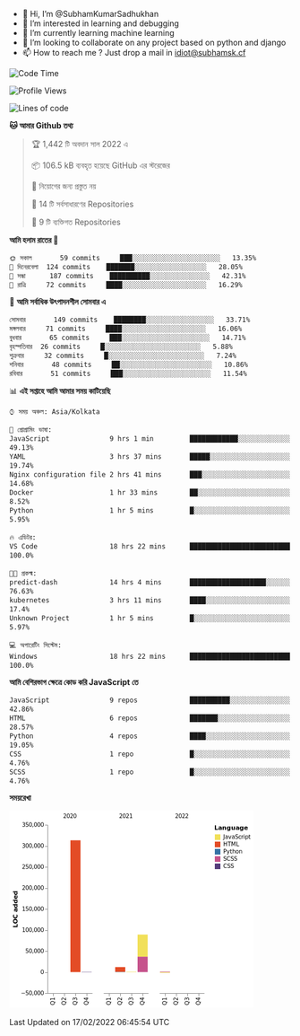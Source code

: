 - 👋 Hi, I’m @SubhamKumarSadhukhan
- 👀 I’m interested in learning and debugging
- 🌱 I’m currently learning machine learning
- 💞️ I’m looking to collaborate on any project based on python and django
- 📫 How to reach me ?
      Just drop a mail in idiot@subhamsk.cf

<!---
SubhamKumarSadhukhan/SubhamKumarSadhukhan is a ✨ special ✨ repository because its `README.md` (this file) appears on your GitHub profile.
You can click the Preview link to take a look at your changes.
--->


<!--START_SECTION:waka-->
![Code Time](http://img.shields.io/badge/Code%20Time-178%20hrs%2027%20mins-blue)

![Profile Views](http://img.shields.io/badge/%E0%A6%AA%E0%A7%8D%E0%A6%B0%E0%A7%8B%E0%A6%AB%E0%A6%BE%E0%A6%87%E0%A6%B2%20%E0%A6%A6%E0%A6%B0%E0%A7%8D%E0%A6%B6%E0%A6%A8-0-blue)

![Lines of code](https://img.shields.io/badge/%E0%A6%B9%E0%A7%8D%E0%A6%AF%E0%A6%BE%E0%A6%B2%E0%A7%8B%20%E0%A6%93%E0%A6%AF%E0%A6%BC%E0%A6%BE%E0%A6%B0%E0%A7%8D%E0%A6%B2%E0%A7%8D%E0%A6%A1%20%E0%A6%A5%E0%A7%87%E0%A6%95%E0%A7%87%20%E0%A6%86%E0%A6%AE%E0%A6%BF%20%E0%A6%B2%E0%A6%BF%E0%A6%96%E0%A7%87%E0%A6%9B%E0%A6%BF-416%20Thousand%20%E0%A6%95%E0%A7%8B%E0%A6%A1%E0%A7%87%E0%A6%B0%20%E0%A6%B2%E0%A6%BE%E0%A6%87%E0%A6%A8-blue)

**🐱 আমার Github তথ্য** 

> 🏆 1,442 টি অবদান সাল 2022 এ
 > 
> 📦 106.5 kB ব্যবহৃত হয়েছে GitHub এর স্টরেজের 
 > 
> 🚫 নিয়োগের জন্য প্রস্তুত নয়
 > 
> 📜 14 টি সর্বসাধারণের Repositories 
 > 
> 🔑 9 টি ব্যক্তিগত Repositories  
 > 
**আমি হলাম রাতের 🦉** 

```text
🌞 সকাল       59 commits     ███░░░░░░░░░░░░░░░░░░░░░░   13.35% 
🌆 দিনেরবেলা  124 commits    ███████░░░░░░░░░░░░░░░░░░   28.05% 
🌃 সন্ধা      187 commits    ██████████░░░░░░░░░░░░░░░   42.31% 
🌙 রাত্রি     72 commits     ████░░░░░░░░░░░░░░░░░░░░░   16.29%

```
📅 **আমি সর্বাধিক উৎপাদনশীল সোমবার এ** 

```text
সোমবার       149 commits    ████████░░░░░░░░░░░░░░░░░   33.71% 
মঙ্গলবার     71 commits     ████░░░░░░░░░░░░░░░░░░░░░   16.06% 
বুধবার       65 commits     ███░░░░░░░░░░░░░░░░░░░░░░   14.71% 
বৃহস্পতিবার  26 commits     █░░░░░░░░░░░░░░░░░░░░░░░░   5.88% 
শুক্রবার     32 commits     █░░░░░░░░░░░░░░░░░░░░░░░░   7.24% 
শনিবার       48 commits     ██░░░░░░░░░░░░░░░░░░░░░░░   10.86% 
রবিবার       51 commits     ███░░░░░░░░░░░░░░░░░░░░░░   11.54%

```


📊 **এই সপ্তাহে আমি আমার সময় কাটিয়েছি** 

```text
⌚︎ সময় অঞ্চল: Asia/Kolkata

💬 প্রোগ্রামিং ভাষা: 
JavaScript               9 hrs 1 min         ████████████░░░░░░░░░░░░░   49.13% 
YAML                     3 hrs 37 mins       █████░░░░░░░░░░░░░░░░░░░░   19.74% 
Nginx configuration file 2 hrs 41 mins       ███░░░░░░░░░░░░░░░░░░░░░░   14.68% 
Docker                   1 hr 33 mins        ██░░░░░░░░░░░░░░░░░░░░░░░   8.52% 
Python                   1 hr 5 mins         █░░░░░░░░░░░░░░░░░░░░░░░░   5.95%

🔥 এডিটর: 
VS Code                  18 hrs 22 mins      █████████████████████████   100.0%

🐱‍💻 প্রকল্ম: 
predict-dash             14 hrs 4 mins       ███████████████████░░░░░░   76.63% 
kubernetes               3 hrs 11 mins       ████░░░░░░░░░░░░░░░░░░░░░   17.4% 
Unknown Project          1 hr 5 mins         █░░░░░░░░░░░░░░░░░░░░░░░░   5.97%

💻 অপারেটিং সিস্টেম: 
Windows                  18 hrs 22 mins      █████████████████████████   100.0%

```

**আমি বেশিরভাগ ক্ষেত্রে কোড করি JavaScript তে** 

```text
JavaScript               9 repos             ██████████░░░░░░░░░░░░░░░   42.86% 
HTML                     6 repos             ███████░░░░░░░░░░░░░░░░░░   28.57% 
Python                   4 repos             ████░░░░░░░░░░░░░░░░░░░░░   19.05% 
CSS                      1 repo              █░░░░░░░░░░░░░░░░░░░░░░░░   4.76% 
SCSS                     1 repo              █░░░░░░░░░░░░░░░░░░░░░░░░   4.76%

```


**সময়রেখা**

![Chart not found](https://raw.githubusercontent.com/SubhamKumarSadhukhan/SubhamKumarSadhukhan/main/charts/bar_graph.png) 


 Last Updated on 17/02/2022 06:45:54 UTC
<!--END_SECTION:waka-->
